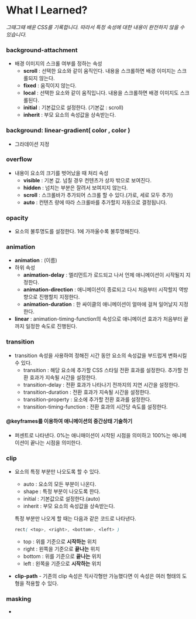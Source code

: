 # What I Learned?

*그때그때 배운 CSS를 기록합니다. 따라서 특정 속성에 대한 내용이 완전하지 않을 수 있습니다.*

### background-attachment 

* 배경 이미지의 스크롤 여부를 정하는 속성
  * **scroll** : 선택한 요소와 같이 움직인다. 내용을 스크롤하면 배경 이미지는 스크롤되지 않는다.
  * **fixed** : 움직이지 않는다.
  * **local** : 선택한 요소와 같이 움직입니다. 내용을 스크롤하면 배경 이미지도 스크롤된다.
  * **initial** : 기본값으로 설정한다. (기본값 : scroll)
  * **inherit** : 부모 요소의 속성값을 상속받는다.

### background: linear-gradient( color , color )

* 그라데이션 지정

### overflow

* 내용이 요소의 크기를 벗어났을 때 처리 속성
  * **visible** : 기본 값. 넘칠 경우 컨텐츠가 상자 밖으로 보여진다.
  * **hidden** : 넘치는 부분은 잘려서 보여지지 않는다.
  * **scroll** : 스크롤바가 추가되어 스크롤 할 수 있다.(가로, 세로 모두 추가)
  * **auto** : 컨텐츠 량에 따라 스크롤바를 추가할지 자동으로 결정됩니다.

### opacity 

* 요소의 불투명도를 설정한다. 1에 가까울수록 불투명해진다.

### animation 

* **animation** : (이름)
* 하위 속성
  * **animation-delay** : 엘리먼트가 로드되고 나서 언제 애니메이션이 시작될지 지정한다.
  * **animation-direction** : 애니메이션이 종료되고 다시 처음부터 시작할지 역방향으로 진행할지 지정한다.
  * **animation-duration** : 한 싸이클의 애니메이션이 얼마에 걸쳐 일어날지 지정한다.
* **linear** : animation-timing-function의 속성으로 애니메이션 효과가 처음부터 끝까지 일정한 속도로 진행된다.

### transition

* transition 속성을 사용하여 정해진 시간 동안 요소의 속성값을 부드럽게 변화시킬 수 있다.
  * transition : 해당 요소에 추가할 CSS 스타일 전환 효과를 설정한다. 추가할 전환 효과가 지속될 시간을 설정한다.
  * transition-delay : 전환 효과가 나타나기 전까지의 지연 시간을 설정한다.
  * transition-duration : 전환 효과가 지속될 시간을 설정한다.
  * transition-property : 요소에 추가할 전환 효과를 설정한다.
  * transition-timing-function : 전환 효과의 시간당 속도를 설정한다.

#### @keyframes를 이용하여 애니메이션의 중간상태 기술하기

* 퍼센트로 나타낸다. 0%는 애니매이션이 시작된 시점을 의미하고 100%는 애니메이션이 끝나는 시점을 의미한다. 

### clip

* 요소의 특정 부분만 나오도록 할 수 있다.

  * auto : 요소의 모든 부분이 나온다.
  * shape : 특정 부분이 나오도록 한다.
  * initial : 기본값으로 설정한다.(auto)
  * inherit : 부모 요소의 속성값을 상속받는다.

  특정 부분만 나오게 할 때는 다음과 같은 코드로 나타낸다.

  ``````css
  rect( <top>, <right>, <bottom>, <left> )
  ``````

  * top : 위를 기준으로 **시작하는** 위치
  * right : 왼쪽을 기준으로 **끝나는** 위치
  * bottom : 위를 기준으로 **끝나는** 위치
  * left : 왼쪽을 기준으로 **시작하는** 위치

* **clip-path** - 기존의 clip 속성은 직사각형만 가능했다면 이 속성은 여러 형태의 도형을 적용할 수 있다. 

### masking

* 